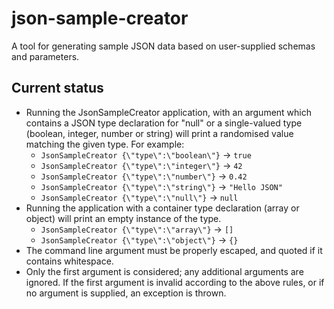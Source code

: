 # json-sample-creator

A tool for generating sample JSON data based on user-supplied schemas and parameters.

## Current status

- Running the JsonSampleCreator application, with an argument which contains a JSON type declaration for "null" or a single-valued type (boolean, integer, number or string) will print a randomised value matching the given type. For example:
  - `JsonSampleCreator {\"type\":\"boolean\"}` -> `true`
  - `JsonSampleCreator {\"type\":\"integer\"}` -> `42`
  - `JsonSampleCreator {\"type\":\"number\"}` -> `0.42`
  - `JsonSampleCreator {\"type\":\"string\"}` -> `"Hello JSON"`
  - `JsonSampleCreator {\"type\":\"null\"}` -> `null`
- Running the application with a container type declaration (array or object) will print an empty instance of the type.
  - `JsonSampleCreator {\"type\":\"array\"}` -> `[]`
  - `JsonSampleCreator {\"type\":\"object\"}` -> `{}`
- The command line argument must be properly escaped, and quoted if it contains whitespace.
- Only the first argument is considered; any additional arguments are ignored. If the first argument is invalid according to the above rules, or if no argument is supplied, an exception is thrown.
